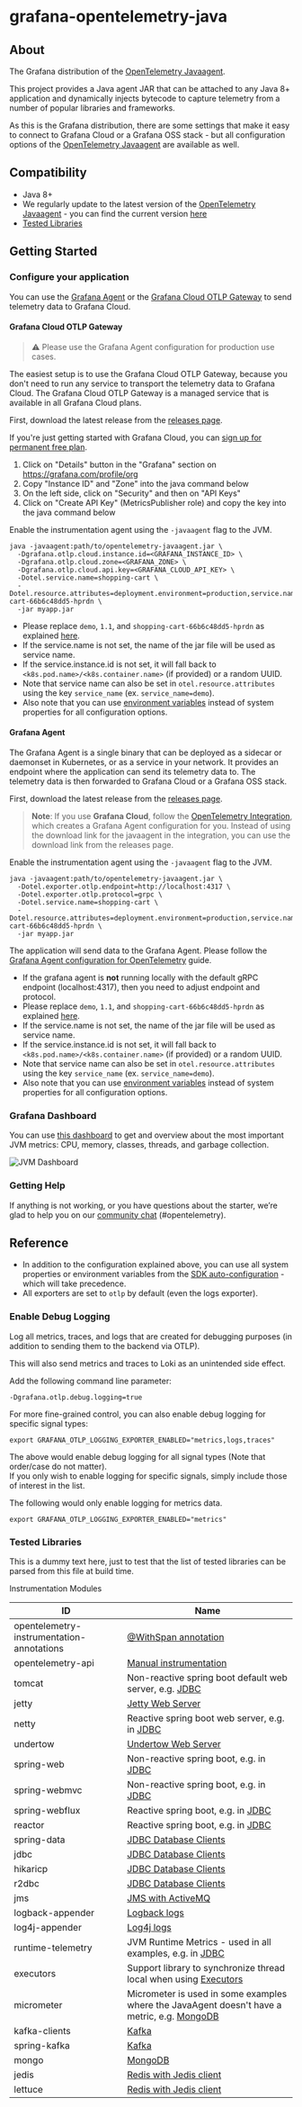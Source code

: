 # grafana-opentelemetry-java

## About

The Grafana distribution of the [OpenTelemetry Javaagent].

This project provides a Java agent JAR that can be attached to any Java 8+
application and dynamically injects bytecode to capture telemetry from a
number of popular libraries and frameworks.

As this is the Grafana distribution, there are some settings that make it easy to connect to Grafana Cloud or a
Grafana OSS stack - but all configuration options of the [OpenTelemetry Javaagent] are available as well.

## Compatibility

- Java 8+
- We regularly update to the latest version of the [OpenTelemetry Javaagent] - you can find the current
  version [here](https://github.com/grafana/grafana-opentelemetry-java/blob/main/build.gradle#L6)
- [Tested Libraries](https://github.com/open-telemetry/opentelemetry-java-instrumentation/blob/main/docs/tested-libraries.md#libraries--frameworks)

## Getting Started

### Configure your application

You can use the [Grafana Agent](#grafana-agent) or the [Grafana Cloud OTLP Gateway](#grafana-cloud-otlp-gateway) to send
telemetry data to Grafana Cloud.

#### Grafana Cloud OTLP Gateway

> ⚠️ Please use the Grafana Agent configuration for production use cases.

The easiest setup is to use the Grafana Cloud OTLP Gateway, because you don't need to run any service to transport
the telemetry data to Grafana Cloud.
The Grafana Cloud OTLP Gateway is a managed service that is available in all Grafana Cloud plans.

First, download the latest release from
the [releases page](https://github.com/grafana/grafana-opentelemetry-java/releases).

If you're just getting started with Grafana Cloud, you
can [sign up for permanent free plan](https://grafana.com/products/cloud/).

1. Click on "Details" button in the "Grafana" section on https://grafana.com/profile/org
2. Copy "Instance ID" and "Zone" into the java command below
3. On the left side, click on "Security" and then on "API Keys"
4. Click on "Create API Key" (MetricsPublisher role) and copy the key into the java command below

Enable the instrumentation agent using the `-javaagent` flag to the JVM.

```shell
java -javaagent:path/to/opentelemetry-javaagent.jar \
  -Dgrafana.otlp.cloud.instance.id=<GRAFANA_INSTANCE_ID> \
  -Dgrafana.otlp.cloud.zone=<GRAFANA_ZONE> \
  -Dgrafana.otlp.cloud.api.key=<GRAFANA_CLOUD_API_KEY> \
  -Dotel.service.name=shopping-cart \
  -Dotel.resource.attributes=deployment.environment=production,service.namespace=shop,service.version=1.1,service.instance.id=shopping-cart-66b6c48dd5-hprdn \
  -jar myapp.jar
```

- Please replace `demo`, `1.1`, and `shopping-cart-66b6c48dd5-hprdn` as
  explained [here]({{https://grafana.com/docs/opentelemetry/instrumentation/configuration/resource-attributes/}}).
- If the service.name is not set, the name of the jar file will be used as service name.
- If the service.instance.id is not set, it will fall back to `<k8s.pod.name>/<k8s.container.name>` (if provided) or a
  random UUID.
- Note that service name can also be set in `otel.resource.attributes` using the key `service_name`
  (ex. `service_name=demo`).
- Also note that you can
  use [environment variables](https://grafana.com/docs/opentelemetry/instrumentation/configuration/environment-variables/)
  instead of system properties for all configuration options.

#### Grafana Agent

The Grafana Agent is a single binary that can be deployed as a sidecar or daemonset in Kubernetes, or as a service
in your network. It provides an endpoint where the application can send its telemetry data to.
The telemetry data is then forwarded to Grafana Cloud or a Grafana OSS stack.

First, download the latest release from
the [releases page](https://github.com/grafana/grafana-opentelemetry-java/releases).

> **Note**: If you use **Grafana Cloud**, follow the
> [OpenTelemetry Integration](https://grafana.com/docs/grafana-cloud/data-configuration/integrations/integration-reference/integration-opentelemetry/),
> which creates a Grafana Agent configuration for you.
> Instead of using the download link for the javaagent in the integration,
> you can use the download link from the releases page.

Enable the instrumentation agent using the `-javaagent` flag to the JVM.

```shell
java -javaagent:path/to/opentelemetry-javaagent.jar \
  -Dotel.exporter.otlp.endpoint=http://localhost:4317 \
  -Dotel.exporter.otlp.protocol=grpc \
  -Dotel.service.name=shopping-cart \
  -Dotel.resource.attributes=deployment.environment=production,service.namespace=shop,service.version=1.1,service.instance.id=shopping-cart-66b6c48dd5-hprdn \
  -jar myapp.jar
```

The application will send data to the Grafana Agent. Please follow the
[Grafana Agent configuration for OpenTelemetry](https://grafana.com/docs/opentelemetry/instrumentation/configuration/grafana-agent/)
guide.

- If the grafana agent is **not** running locally with the default gRPC endpoint (localhost:4317), then you need to
  adjust endpoint and protocol.
- Please replace `demo`, `1.1`, and `shopping-cart-66b6c48dd5-hprdn` as
  explained [here]({{https://grafana.com/docs/opentelemetry/instrumentation/configuration/resource-attributes/}}).
- If the service.name is not set, the name of the jar file will be used as service name.
- If the service.instance.id is not set, it will fall back to `<k8s.pod.name>/<k8s.container.name>` (if provided) or a
  random UUID.
- Note that service name can also be set in `otel.resource.attributes` using the key `service_name`
  (ex. `service_name=demo`).
- Also note that you can
  use [environment variables](https://grafana.com/docs/opentelemetry/instrumentation/configuration/environment-variables/)
  instead of system properties for all configuration options.

### Grafana Dashboard

You can use [this dashboard](https://grafana.com/grafana/dashboards/18812-jvm-overview-opentelemetry) to get
and overview about the most important JVM metrics: CPU, memory, classes, threads, and garbage collection.

<img src="docs/jvm-dashboard.png" alt="JVM Dashboard"><br/>

### Getting Help

If anything is not working, or you have questions about the starter, we’re glad to help you on our
[community chat](https://slack.grafana.com/) (#opentelemetry).

## Reference

- In addition to the configuration explained above, you can use all system properties or environment variables from the
  [SDK auto-configuration](https://github.com/open-telemetry/opentelemetry-java/tree/main/sdk-extensions/autoconfigure) -
  which will take precedence.
- All exporters are set to `otlp` by default (even the logs exporter).

### Enable Debug Logging

Log all metrics, traces, and logs that are created for debugging purposes (in addition to sending them to the backend
via OTLP).

This will also send metrics and traces to Loki as an unintended side effect.

Add the following command line parameter:

```shell
-Dgrafana.otlp.debug.logging=true 
```

For more fine-grained control, you can also enable debug logging for specific signal types:

```shell
export GRAFANA_OTLP_LOGGING_EXPORTER_ENABLED="metrics,logs,traces"
```

The above would enable debug logging for all signal types (Note that order/case do not matter).  
If you only wish to enable logging for specific signals, simply include those of interest in the list.

The following would only enable logging for metrics data.

```shell
export GRAFANA_OTLP_LOGGING_EXPORTER_ENABLED="metrics"
```

### Tested Libraries

This is a dummy text here, just to test that the list of tested libraries can be parsed from this file at build time.

Instrumentation Modules

| ID                                        | Name                                                                                                                                              |
|-------------------------------------------|---------------------------------------------------------------------------------------------------------------------------------------------------|
| opentelemetry-instrumentation-annotations | [@WithSpan annotation](./examples/manual/README.md)                                                                                               |
| opentelemetry-api                         | [Manual instrumentation](./examples/manual/README.md)                                                                                             |
| tomcat                                    | Non-reactive spring boot default web server, e.g. [JDBC](./examples/jdbc/spring-boot-non-reactive-3.1)                                            |
| jetty                                     | [Jetty Web Server](./examples/jetty/README.md)                                                                                                    |
| netty                                     | Reactive spring boot web server, e.g. in [JDBC](./examples/jdbc/spring-boot-reactive-3.1)                                                         |
| undertow                                  | [Undertow Web Server](./examples/undertow/README.md)                                                                                              |
| spring-web                                | Non-reactive spring boot, e.g. in [JDBC](./examples/jdbc/spring-boot-non-reactive-3.1)                                                            |
| spring-webmvc                             | Non-reactive spring boot, e.g. in [JDBC](./examples/jdbc/spring-boot-non-reactive-3.1)                                                            |
| spring-webflux                            | Reactive spring boot, e.g. in [JDBC](./examples/jdbc/spring-boot-reactive-3.1)                                                                    |
| reactor                                   | Reactive spring boot, e.g. in [JDBC](./examples/jdbc/spring-boot-reactive-3.1)                                                                    |
| spring-data                               | [JDBC Database Clients](./examples/jdbc/README.md)                                                                                                |
| jdbc                                      | [JDBC Database Clients](./examples/jdbc/README.md)                                                                                                |
| hikaricp                                  | [JDBC Database Clients](./examples/jdbc/README.md)                                                                                                |
| r2dbc                                     | [JDBC Database Clients](./examples/jdbc/README.md)                                                                                                |
| jms                                       | [JMS with ActiveMQ](./examples/jms/README.md)                                                                                                     |
| logback-appender                          | [Logback logs](./examples/logback/README.md)                                                                                                      |
| log4j-appender                            | [Log4j logs](./examples/log4j/README.md)                                                                                                          |
| runtime-telemetry                         | JVM Runtime Metrics - used in all examples, e.g. in [JDBC](./examples/jdbc/README.md)                                                             |
| executors                                 | Support library to synchronize thread local when using [Executors](https://docs.oracle.com/javase/8/docs/api/java/util/concurrent/Executors.html) |
| micrometer                                | Micrometer is used in some examples where the JavaAgent doesn't have a metric, e.g. [MongoDB](./examples/mongodb/README.md)                       |
| kafka-clients                             | [Kafka](./examples/kafka/README.md)                                                                                                               |
| spring-kafka                              | [Kafka](./examples/kafka/README.md)                                                                                                               |
| mongo                                     | [MongoDB](./examples/mongodb/README.md)                                                                                                           |
| jedis                                     | [Redis with Jedis client](./examples/redis/README.md)                                                                                             |
| lettuce                                   | [Redis with Jedis client](./examples/redis/README.md)                                                                                             |

[OpenTelemetry Javaagent]: https://github.com/open-telemetry/opentelemetry-java-instrumentation
